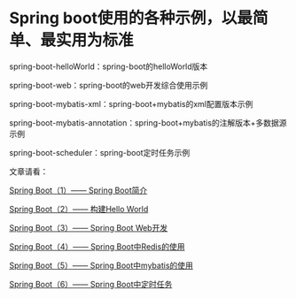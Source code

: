# Spring boot使用的各种示例，以最简单、最实用为标准


spring-boot-helloWorld：spring-boot的helloWorld版本

spring-boot-web：spring-boot的web开发综合使用示例

spring-boot-mybatis-xml：spring-boot+mybatis的xml配置版本示例

spring-boot-mybatis-annotation：spring-boot+mybatis的注解版本+多数据源示例

spring-boot-scheduler：spring-boot定时任务示例




文章请看：

[Spring Boot（1）—— Spring Boot简介](http://blog.csdn.net/eff666/article/details/70153816)

[Spring Boot（2）—— 构建Hello World](http://blog.csdn.net/eff666/article/details/70224384)

[Spring Boot（3）—— Spring Boot Web开发](http://blog.csdn.net/eff666/article/details/70224518)

[Spring Boot（4）—— Spring Boot中Redis的使用](http://blog.csdn.net/eff666/article/details/70236655)

[Spring Boot（5）—— Spring Boot中mybatis的使用](http://blog.csdn.net/eff666/article/details/70254855)

[Spring Boot（6）—— Spring Boot中定时任务](http://blog.csdn.net/eff666/article/details/70308072)

